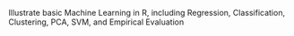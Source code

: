 Illustrate basic Machine Learning in R, including Regression, Classification, Clustering, PCA, SVM, and Empirical Evaluation
